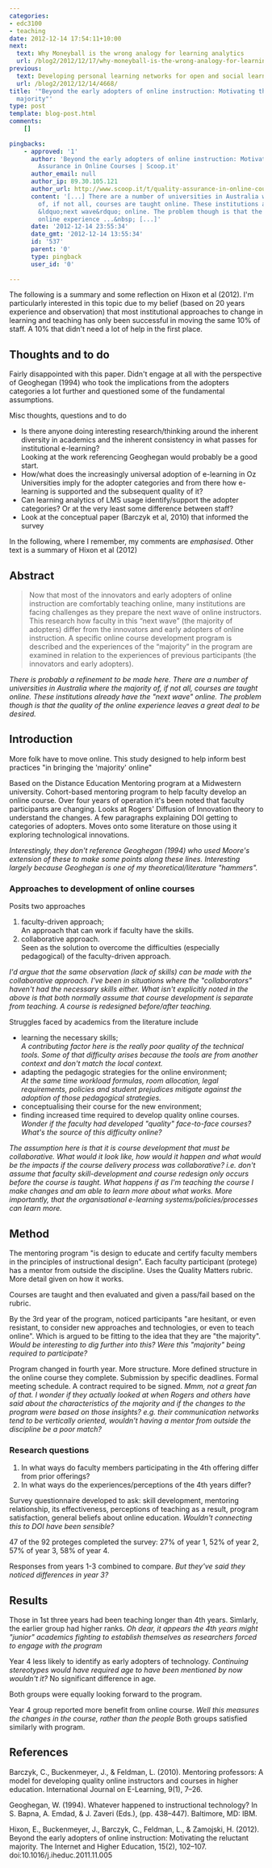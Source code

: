 ```yaml
---
categories:
- edc3100
- teaching
date: 2012-12-14 17:54:11+10:00
next:
  text: Why Moneyball is the wrong analogy for learning analytics
  url: /blog2/2012/12/17/why-moneyball-is-the-wrong-analogy-for-learning-analytics/
previous:
  text: Developing personal learning networks for open and social learning
  url: /blog2/2012/12/14/4668/
title: '"Beyond the early adopters of online instruction: Motivating the reluctant
  majority"'
type: post
template: blog-post.html
comments:
    []
    
pingbacks:
    - approved: '1'
      author: 'Beyond the early adopters of online instruction: Motivating the ... | Quality
        Assurance in Online Courses | Scoop.it'
      author_email: null
      author_ip: 89.30.105.121
      author_url: http://www.scoop.it/t/quality-assurance-in-online-courses/p/3711519111/beyond-the-early-adopters-of-online-instruction-motivating-the
      content: '[...] There are a number of universities in Australia where the majority
        of, if not all, courses are taught online. These institutions already have the
        &ldquo;next wave&rdquo; online. The problem though is that the quality of the
        online experience ...&nbsp; [...]'
      date: '2012-12-14 23:55:34'
      date_gmt: '2012-12-14 13:55:34'
      id: '537'
      parent: '0'
      type: pingback
      user_id: '0'
    
---
```

The following is a summary and some reflection on Hixon et al (2012). I'm particularly interested in this topic due to my belief (based on 20 years experience and observation) that most institutional approaches to change in learning and teaching has only been successful in moving the same 10% of staff. A 10% that didn't need a lot of help in the first place.

## Thoughts and to do

Fairly disappointed with this paper. Didn't engage at all with the perspective of Geoghegan (1994) who took the implications from the adopters categories a lot further and questioned some of the fundamental assumptions.

Misc thoughts, questions and to do

- Is there anyone doing interesting research/thinking around the inherent diversity in academics and the inherent consistency in what passes for institutional e-learning?  
    Looking at the work referencing Geoghegan would probably be a good start.
- How/what does the increasingly universal adoption of e-learning in Oz Universities imply for the adopter categories and from there how e-learning is supported and the subsequent quality of it?
- Can learning analytics of LMS usage identify/support the adopter categories? Or at the very least some difference between staff?
- Look at the conceptual paper (Barczyk et al, 2010) that informed the survey

In the following, where I remember, my comments are _emphasised_. Other text is a summary of Hixon et al (2012)

## Abstract

> Now that most of the innovators and early adopters of online instruction are comfortably teaching online, many institutions are facing challenges as they prepare the next wave of online instructors. This research how faculty in this “next wave” (the majority of adopters) differ from the innovators and early adopters of online instruction. A specific online course development program is described and the experiences of the “majority” in the program are examined in relation to the experiences of previous participants (the innovators and early adopters).

_There is probably a refinement to be made here. There are a number of universities in Australia where the majority of, if not all, courses are taught online. These institutions already have the "next wave" online. The problem though is that the quality of the online experience leaves a great deal to be desired._

## Introduction

More folk have to move online. This study designed to help inform best practices "in bringing the 'majority' online"

Based on the Distance Education Mentoring program at a Midwestern university. Cohort-based mentoring program to help faculty develop an online course. Over four years of operation it's been noted that faculty participants are changing. Looks at Rogers' Diffusion of Innovation theory to understand the changes. A few paragraphs explaining DOI getting to categories of adopters. Moves onto some literature on those using it exploring technological innovations.

_Interestingly, they don't reference Geoghegan (1994) who used Moore's extension of these to make some points along these lines. Interesting largely because Geoghegan is one of my theoretical/literature "hammers"._

### Approaches to development of online courses

Posits two approaches

1. faculty-driven approach;  
    An approach that can work if faculty have the skills.
2. collaborative approach.  
    Seen as the solution to overcome the difficulties (especially pedagogical) of the faculty-driven approach.

_I'd argue that the same observation (lack of skills) can be made with the collaborative approach. I've been in situations where the "collaborators" haven't had the necessary skills either. What isn't explicitly noted in the above is that both normally assume that course development is separate from teaching. A course is redesigned before/after teaching._

Struggles faced by academics from the literature include

- learning the necessary skills;  
    _A contributing factor here is the really poor quality of the technical tools. Some of that difficulty arises because the tools are from another context and don't match the local context._
- adapting the pedagogic strategies for the online environment;  
    _At the same time workload formulas, room allocation, legal requirements, policies and student prejudices mitigate against the adoption of those pedagogical strategies._
- conceptualising their course for the new environment;
- finding increased time required to develop quality online courses.  
    _Wonder if the faculty had developed "quality" face-to-face courses? What's the source of this difficulty online?_

_The assumption here is that it is course development that must be collaborative. What would it look like, how would it happen and what would be the impacts if the course delivery process was collaborative? i.e. don't assume that faculty skill-development and course redesign only occurs before the course is taught. What happens if as I'm teaching the course I make changes and am able to learn more about what works. More importantly, that the organisational e-learning systems/policies/processes can learn more._

## Method

The mentoring program "is design to educate and certify faculty members in the principles of instructional design". Each faculty participant (protege) has a mentor from outside the discipline. Uses the Quality Matters rubric. More detail given on how it works.

Courses are taught and then evaluated and given a pass/fail based on the rubric.

By the 3rd year of the program, noticed participants "are hesitant, or even resistant, to consider new approaches and technologies, or even to teach online". Which is argued to be fitting to the idea that they are "the majority". _Would be interesting to dig further into this? Were this "majority" being required to participate?_

Program changed in fourth year. More structure. More defined structure in the online course they complete. Submission by specific deadlines. Formal meeting schedule. A contract required to be signed. _Mmm, not a great fan of that. I wonder if they actually looked at when Rogers and others have said about the characteristics of the majority and if the changes to the program were based on those insights? e.g. their communication networks tend to be vertically oriented, wouldn't having a mentor from outside the discipline be a poor match?_

### Research questions

1. In what ways do faculty members participating in the 4th offering differ from prior offerings?
2. In what ways do the experiences/perceptions of the 4th years differ?

Survey questionnaire developed to ask: skill development, mentoring relationship, its effectiveness, perceptions of teaching as a result, program satisfaction, general beliefs about online education. _Wouldn't connecting this to DOI have been sensible?_

47 of the 92 proteges completed the survey: 27% of year 1, 52% of year 2, 57% of year 3, 58% of year 4.

Responses from years 1-3 combined to compare. _But they've said they noticed differences in year 3?_

## Results

Those in 1st three years had been teaching longer than 4th years. Simlarly, the earlier group had higher ranks. _Oh dear, it appears the 4th years might "junior" academics fighting to establish themselves as researchers forced to engage with the program_

Year 4 less likely to identify as early adopters of technology. _Continuing stereotypes would have required age to have been mentioned by now wouldn't it?_ No significant difference in age.

Both groups were equally looking forward to the program.

Year 4 group reported more benefit from online course. _Well this measures the changes in the course, rather than the people_ Both groups satisfied similarly with program.

## References

Barczyk, C., Buckenmeyer, J., & Feldman, L. (2010). Mentoring professors: A model for developing quality online instructors and courses in higher education. International Journal on E-Learning, 9(1), 7–26.

Geoghegan, W. (1994). Whatever happened to instructional technology? In S. Bapna, A. Emdad, & J. Zaveri (Eds.), (pp. 438–447). Baltimore, MD: IBM.

Hixon, E., Buckenmeyer, J., Barczyk, C., Feldman, L., & Zamojski, H. (2012). Beyond the early adopters of online instruction: Motivating the reluctant majority. The Internet and Higher Education, 15(2), 102–107. doi:10.1016/j.iheduc.2011.11.005